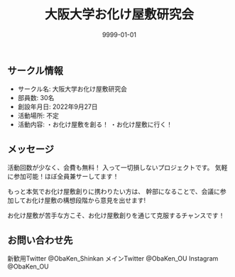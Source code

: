 ﻿---
title: '大阪大学お化け屋敷研究会'
excerpt: ''
date: '9999-01-01'
iconImage: '/assets/default/icon.png'
coverImage: '/assets/default/cover.jpg'
ogImage:
  url: '/assets/default/cover.jpg'
tags:
  - 'サークル'
---

## サークル情報
- サークル名: 大阪大学お化け屋敷研究会
- 部員数: 30名
- 創設年月日: 2022年9月27日
- 活動場所: 不定
- 活動内容: ・お化け屋敷を創る！
・お化け屋敷に行く！

## メッセージ
活動回数が少なく、会費も無料！
入って一切損しないプロジェクトです。
気軽に参加可能！ほぼ全員兼サーしてます！

もっと本気でお化け屋敷創りに携わりたい方は、
幹部になることで、会議に参加してお化け屋敷の構想段階から意見を出せます!

お化け屋敷が苦手な方こそ、お化け屋敷創りを通じて克服するチャンスです！

## お問い合わせ先
新歓用Twitter @ObaKen_Shinkan
メインTwitter @ObaKen_OU
Instagram @ObaKen_OU

